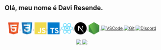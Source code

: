 ## Olá, meu nome é Davi Resende.
<div>
  <a href="https://github.com/davirsreis">
<br>

<div align="center">
  <img align="center" alt="HTML" height="40" width="40" src="https://raw.githubusercontent.com/devicons/devicon/master/icons/html5/html5-original.svg">
  <img align="center" alt="CSS" height="40" width="40" src="https://raw.githubusercontent.com/devicons/devicon/master/icons/css3/css3-original.svg">
  <img align="center" alt="JavaScript" height="40" width="40" src="https://raw.githubusercontent.com/devicons/devicon/master/icons/javascript/javascript-plain.svg">
  <img align="center" alt="TypeScript" height="40" width="40" src="https://raw.githubusercontent.com/devicons/devicon/master/icons/typescript/typescript-original.svg">
  <img align="center" alt="React" height="40" width="40" src="https://raw.githubusercontent.com/devicons/devicon/master/icons/react/react-original.svg">
  <img align="center" alt="NextJS" height="40" width="40" src="https://raw.githubusercontent.com/devicons/devicon/master/icons/nextjs/nextjs-original.svg">
  <img align="center" alt="NodeJS" height="40" width="40" src="https://raw.githubusercontent.com/devicons/devicon/master/icons/nodejs/nodejs-original.svg">
  <img align="center" alt="VSCode" height="40" width="40" src="https://cdn.jsdelivr.net/gh/devicons/devicon/icons/vscode/vscode-original.svg"/>
  <img align="center" alt="Git" height="40" width="40" src="https://cdn.jsdelivr.net/gh/devicons/devicon/icons/git/git-original.svg"/>
  <img align="center" alt="Discord" height="40" width="40" src="https://cdn.jsdelivr.net/gh/devicons/devicon@latest/icons/discordjs/discordjs-plain.svg"/>
</div>

<br>

<div align="center">
  <a href="https://www.instagram.com/davi.rsr" target="_blank" alt="Instagram">
    <img src="https://img.shields.io/badge/Instagram-E34F26?style=for-the-badge&logo=instagram&logoColor=white"/>
  </a>
  <a href="https://www.linkedin.com/in/davi-resende-2b9a85242/" target="_blank" alt="Linkedin">
    <img src="https://img.shields.io/badge/LinkedIn-0077B5?style=for-the-badge&logo=linkedin&logoColor=white"/>
  </a>
</div>
